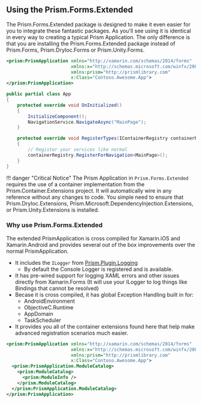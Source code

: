 ## Using the Prism.Forms.Extended

The Prism.Forms.Extended package is designed to make it even easier for you to integrate these fantastic packages. As you'll see using it is identical in every way to creating a typical Prism Application. The only difference is that you are installing the Prism.Forms.Extended package instead of Prism.Forms, Prism.DryIoc.Forms or Prism.Unity.Forms.

```xml
<prism:PrismApplication xmlns="http://xamarin.com/schemas/2014/forms"
                        xmlns:x="http://schemas.microsoft.com/winfx/2009/xaml"
                        xmlns:prism="http://prismlibrary.com"
                        x:Class="Contoso.Awesome.App">
</prism:PrismApplication>
```

```c#
public partial class App
{
    protected override void OnInitialized()
    {
        InitializeComponent();
        NavigationService.NavigateAsync("MainPage");
    }

    protected override void RegisterTypes(IContainerRegistry containerRegistry)
    {
        // Register your services like normal
        containerRegistry.RegisterForNavigation<MainPage>();
    }
}
```

!!! danger "Critical Notice"
    The Prism Application in `Prism.Forms.Extended` requires the use of a container implementation from the Prism.Container.Extensions project. It will automatically wire in any reference without any changes to code. You simple need to ensure that Prism.DryIoc.Extensions, Prism.Microsoft.DependencyInjection.Extensions, or Prism.Unity.Extensions is installed.

### Why use Prism.Forms.Extended

The extended PrismApplication is cross compiled for Xamarin.iOS and Xamarin.Android and provides several out of the box improvements over the normal PrismApplication.

- It includes the `ILogger` from [Prism.Plugin.Logging](http://logging.prismplugins.com)
  - By default the Console Logger is registered and is available.
- It has pre-wired support for logging XAML errors and other issues directly from Xamarin.Forms (It will use your ILogger to log things like Bindings that cannot be resolved)
- Becase it is cross compiled, it has global Exception Handling built in for:
  - AndroidEnvironment
  - ObjectiveC.Runtime
  - AppDomain
  - TaskScheduler
- It provides you all of the container extensions found here that help make advanced registration scenarios much easier.

```xml
<prism:PrismApplication xmlns="http://xamarin.com/schemas/2014/forms"
                        xmlns:x="http://schemas.microsoft.com/winfx/2009/xaml"
                        xmlns:prism="http://prismlibrary.com"
                        x:Class="Contoso.Awesome.App">
  <prism:PrismApplication.ModuleCatalog>
    <prism:ModuleCatalog>
      <prism:ModuleInfo />
    </prism.ModuleCatalog>
  </prism:PrismApplication.ModuleCatalog>
</prism:PrismApplication>
```
